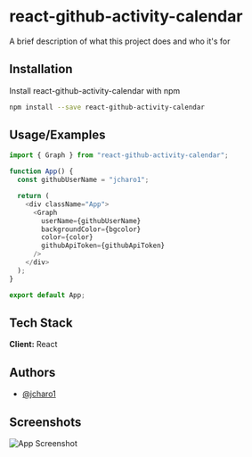 # react-github-activity-calendar

A brief description of what this project does and who it's for

## Installation

Install react-github-activity-calendar with npm

```bash
npm install --save react-github-activity-calendar

```

## Usage/Examples

```javascript
import { Graph } from "react-github-activity-calendar";

function App() {
  const githubUserName = "jcharo1";

  return (
    <div className="App">
      <Graph
        userName={githubUserName}
        backgroundColor={bgcolor}
        color={color}
        githubApiToken={githubApiToken}
      />
    </div>
  );
}

export default App;
```

## Tech Stack

**Client:** React

## Authors

- [@jcharo1](https://www.github.com/jcharo1)

## Screenshots

![App Screenshot](https://github.com/jcharo1/github-contribution-heatmap/blob/main/github-heatmap/github.png)
